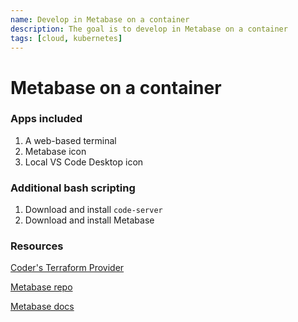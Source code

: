 ```yaml
---
name: Develop in Metabase on a container
description: The goal is to develop in Metabase on a container
tags: [cloud, kubernetes]
---
```


# Metabase on a container

### Apps included

1. A web-based terminal
1. Metabase icon
1. Local VS Code Desktop icon

### Additional bash scripting

1. Download and install `code-server`
1. Download and install Metabase


### Resources

[Coder's Terraform Provider](https://registry.terraform.io/providers/coder/coder/latest/docs)

[Metabase repo](https://github.com/metabase/metabase)

[Metabase docs](https://www.metabase.com/docs/latest/)
